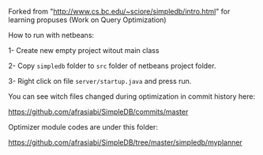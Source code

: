 Forked from "http://www.cs.bc.edu/~sciore/simpledb/intro.html" for learning propuses (Work on Query Optimization)



How to run with netbeans:

1- Create new empty project witout main class

2- Copy `simpledb` folder to `src` folder of netbeans project folder.

3- Right click on file `server/startup.java` and press run.




You can see witch files changed during optimization in commit history here:

https://github.com/afrasiabi/SimpleDB/commits/master




Optimizer module codes are under this folder:

https://github.com/afrasiabi/SimpleDB/tree/master/simpledb/myplanner